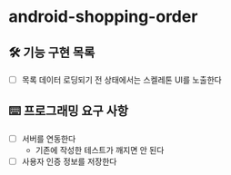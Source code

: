 # android-shopping-order

## 🛠️ 기능 구현 목록

- [ ] 목록 데이터 로딩되기 전 상태에서는 스켈레톤 UI를 노출한다


## ⌨️ 프로그래밍 요구 사항

- [ ] 서버를 연동한다
    - 기존에 작성한 테스트가 깨지면 안 된다
- [ ] 사용자 인증 정보를 저장한다
